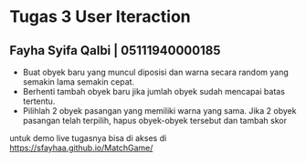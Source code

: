 # Tugas 3 User Iteraction
## Fayha Syifa Qalbi | 05111940000185

* Buat obyek baru yang muncul diposisi dan warna secara random yang semakin lama semakin cepat.
* Berhenti tambah obyek baru jika jumlah obyek sudah mencapai batas tertentu.
* Pilihlah 2 obyek pasangan yang memiliki warna yang sama. Jika 2 obyek pasangan telah terpilih, hapus obyek-obyek tersebut dan tambah skor

untuk demo live tugasnya bisa di akses di
https://sfayhaa.github.io/MatchGame/
